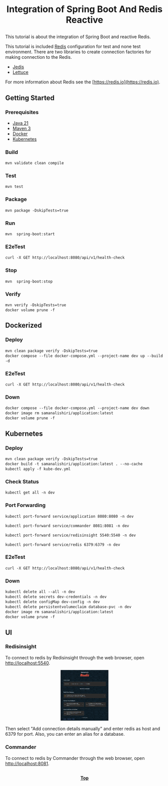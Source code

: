 # <p align="center">Integration of Spring Boot And Redis Reactive</p>

<p align="justify">

This tutorial is about the integration of Spring Boot and reactive Redis.

</p>

<p align="justify">

This tutorial is included [Redis](https://redis.io) configuration for test and none test environment. There are two
libraries to create connection factories for making connection to the Redis.

* [Jedis](https://redis.io/docs/clients/java/)
* [Lettuce](https://lettuce.io/)

For more information about Redis see the [https://redis.io](https://redis.io).

</p>

## Getting Started

### Prerequisites

* [Java 21](https://www.oracle.com/java/technologies/downloads)
* [Maven 3](https://maven.apache.org/index.html)
* [Docker](https://www.docker.com)
* [Kubernetes](https://kubernetes.io)

### Build

```shell
mvn validate clean compile 
```

### Test

```shell
mvn test
```

### Package

```shell
mvn package -DskipTests=true
```

### Run

```shell
mvn  spring-boot:start
```

### E2eTest

```shell
curl -X GET http://localhost:8080/api/v1/health-check
```

### Stop

```shell
mvn  spring-boot:stop
```

### Verify

```shell
mvn verify -DskipTests=true
docker volume prune -f
```

## Dockerized

### Deploy

```shell
mvn clean package verify -DskipTests=true
docker compose --file docker-compose.yml --project-name dev up --build -d
```

### E2eTest

```shell
curl -X GET http://localhost:8080/api/v1/health-check
```

### Down

```shell
docker compose --file docker-compose.yml --project-name dev down
docker image rm samanalishiri/application:latest
docker volume prune -f
```

## Kubernetes

### Deploy

```shell
mvn clean package verify -DskipTests=true
docker build -t samanalishiri/application:latest . --no-cache
kubectl apply -f kube-dev.yml
```

### Check Status

```shell
kubectl get all -n dev
```

### Port Forwarding

```shell
kubectl port-forward service/application 8080:8080 -n dev
```

```shell
kubectl port-forward service/commander 8081:8081 -n dev
```

```shell
kubectl port-forward service/redisinsight 5540:5540 -n dev
```

```shell
kubectl port-forward service/redis 6379:6379 -n dev
```

### E2eTest

```shell
curl -X GET http://localhost:8080/api/v1/health-check
```

### Down

```shell
kubectl delete all --all -n dev
kubectl delete secrets dev-credentials -n dev
kubectl delete configMap dev-config -n dev
kubectl delete persistentvolumeclaim database-pvc -n dev
docker image rm samanalishiri/application:latest
docker volume prune -f
```

## UI

### Redisinsight

To connect to redis by Redisinsight through the web browser, open [http://localhost:5540](http://localhost:5540).

<p align="center">

<img src="https://github.com/step-by-step-tutorial/springboot-tutorial/blob/main/nosql-redis/doc/redisinsight-login.png" height="30%" width="30%">

</p>

Then select "Add connection details manually" and enter redis as host and 6379 for port. Also, you can enter an alias
for a database.

### Commander

To connect to redis by Commander through the web browser, open [http://localhost:8081](http://localhost:8081).

##

**<p align="center"> [Top](#integration-of-spring-boot-and-redis-reactive) </p>**